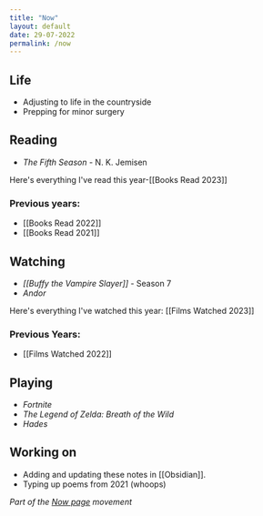 ```yaml
---
title: "Now"
layout: default
date: 29-07-2022
permalink: /now
---
```


## Life

- Adjusting to life in the countryside
- Prepping for minor surgery

## Reading

- *The Fifth Season* - N. K. Jemisen

Here's everything I've read this year-[[Books Read 2023]]

### Previous years:
- [[Books Read 2022]]  
- [[Books Read 2021]] 

## Watching

-  *[[Buffy the Vampire Slayer]]* - Season 7
- *Andor*

Here's everything I've watched this year: [[Films Watched 2023]]

### Previous Years:
- [[Films Watched 2022]]

## Playing

-   *Fortnite*
-   *The Legend of Zelda: Breath of the Wild*
-  *Hades*

## Working on

-   Adding and updating these notes in [[Obsidian]].
-   Typing up poems from 2021 (whoops)

*Part of the <a href="https://nownownow.com/about" >Now page</a> movement*
